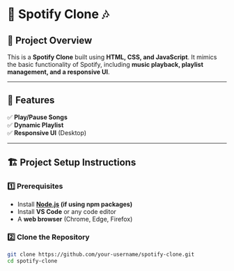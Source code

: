# 🎵 Spotify Clone 🎶

## 🚀 Project Overview
This is a **Spotify Clone** built using **HTML, CSS, and JavaScript**. It mimics the basic functionality of Spotify, including **music playback, playlist management, and a responsive UI**.

---

## 📌 Features
✅ **Play/Pause Songs**   
✅ **Dynamic Playlist**  
✅ **Responsive UI** (Desktop)  

---

## 🏗 Project Setup Instructions

### 1️⃣ Prerequisites
- Install **[Node.js](https://nodejs.org/) (if using npm packages)**
- Install **VS Code** or any code editor
- A **web browser** (Chrome, Edge, Firefox)

### 2️⃣ Clone the Repository
```bash
git clone https://github.com/your-username/spotify-clone.git
cd spotify-clone
